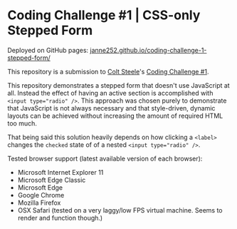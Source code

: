 # Coding Challenge #1 | CSS-only Stepped Form

Deployed on GitHub pages: [janne252.github.io/coding-challenge-1-stepped-form/](https://janne252.github.io/coding-challenge-1-stepped-form/)

This repository is a submission to [Colt Steele](https://www.youtube.com/channel/UCrqAGUPPMOdo0jfQ6grikZw)'s [Coding Challenge #1](https://www.youtube.com/watch?v=qGwR_DSSnuQ).

This repository demonstrates a stepped form that doesn't use JavaScript at all. 
Instead the effect of having an active section is accomplished with `<input type="radio" />`. This approach was chosen purely to demonstrate that JavaScript is not always necessary and that style-driven, dynamic layouts can be achieved without increasing the amount of required HTML too much.

That being said this solution heavily depends on how clicking a `<label>` changes the `checked` state of of a nested `<input type="radio" />`.

Tested browser support (latest available version of each browser):
 - Microsoft Internet Explorer 11
 - Microsoft Edge Classic
 - Microsoft Edge
 - Google Chrome
 - Mozilla Firefox
 - OSX Safari (tested on a very laggy/low FPS virtual machine. Seems to render and function though.)